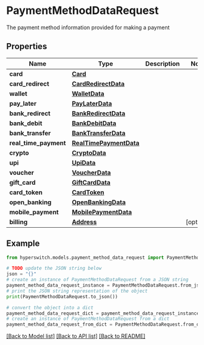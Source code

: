 # PaymentMethodDataRequest

The payment method information provided for making a payment

## Properties

Name | Type | Description | Notes
------------ | ------------- | ------------- | -------------
**card** | [**Card**](Card.md) |  | 
**card_redirect** | [**CardRedirectData**](CardRedirectData.md) |  | 
**wallet** | [**WalletData**](WalletData.md) |  | 
**pay_later** | [**PayLaterData**](PayLaterData.md) |  | 
**bank_redirect** | [**BankRedirectData**](BankRedirectData.md) |  | 
**bank_debit** | [**BankDebitData**](BankDebitData.md) |  | 
**bank_transfer** | [**BankTransferData**](BankTransferData.md) |  | 
**real_time_payment** | [**RealTimePaymentData**](RealTimePaymentData.md) |  | 
**crypto** | [**CryptoData**](CryptoData.md) |  | 
**upi** | [**UpiData**](UpiData.md) |  | 
**voucher** | [**VoucherData**](VoucherData.md) |  | 
**gift_card** | [**GiftCardData**](GiftCardData.md) |  | 
**card_token** | [**CardToken**](CardToken.md) |  | 
**open_banking** | [**OpenBankingData**](OpenBankingData.md) |  | 
**mobile_payment** | [**MobilePaymentData**](MobilePaymentData.md) |  | 
**billing** | [**Address**](Address.md) |  | [optional] 

## Example

```python
from hyperswitch.models.payment_method_data_request import PaymentMethodDataRequest

# TODO update the JSON string below
json = "{}"
# create an instance of PaymentMethodDataRequest from a JSON string
payment_method_data_request_instance = PaymentMethodDataRequest.from_json(json)
# print the JSON string representation of the object
print(PaymentMethodDataRequest.to_json())

# convert the object into a dict
payment_method_data_request_dict = payment_method_data_request_instance.to_dict()
# create an instance of PaymentMethodDataRequest from a dict
payment_method_data_request_from_dict = PaymentMethodDataRequest.from_dict(payment_method_data_request_dict)
```
[[Back to Model list]](../README.md#documentation-for-models) [[Back to API list]](../README.md#documentation-for-api-endpoints) [[Back to README]](../README.md)


